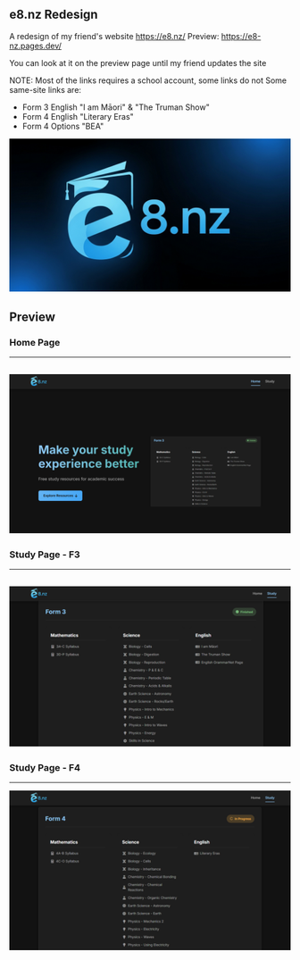 ## e8.nz Redesign

A redesign of my friend's website https://e8.nz/
Preview: https://e8-nz.pages.dev/

You can look at it on the preview page until my friend updates the site

NOTE: Most of the links requires a school account, some links do not
Some same-site links are:

- Form 3 English "I am Māori" & "The Truman Show"
- Form 4 English "Literary Eras"
- Form 4 Options "BEA"

![e8.nzBanner](./static/e8nzBanner.png)

## Preview

### Home Page
---
![homePagePreview](./gh_preview/home.png)
---
### Study Page - F3
---
![studyPageF3](./gh_preview/f3.png)
---
### Study Page - F4
---
![studyPageF4](./gh_preview/f4.png)
